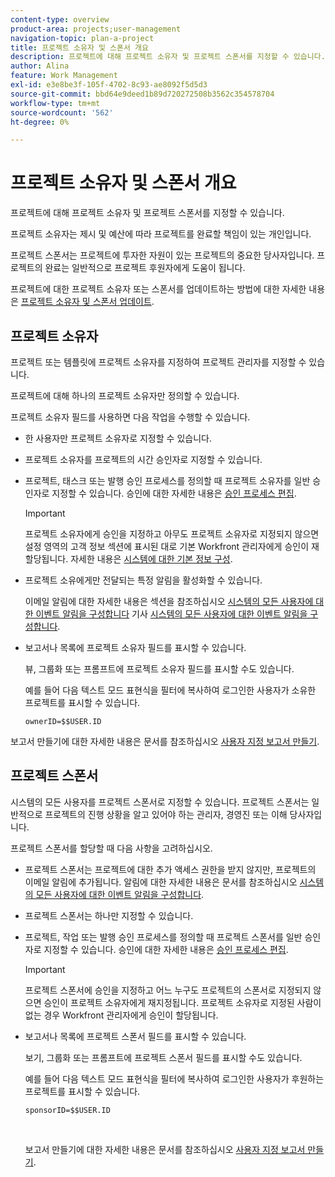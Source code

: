 ```yaml
---
content-type: overview
product-area: projects;user-management
navigation-topic: plan-a-project
title: 프로젝트 소유자 및 스폰서 개요
description: 프로젝트에 대해 프로젝트 소유자 및 프로젝트 스폰서를 지정할 수 있습니다.
author: Alina
feature: Work Management
exl-id: e3e8be3f-105f-4702-8c93-ae8092f5d5d3
source-git-commit: bbd64e9deed1b89d720272508b3562c354578704
workflow-type: tm+mt
source-wordcount: '562'
ht-degree: 0%

---
```


# 프로젝트 소유자 및 스폰서 개요

프로젝트에 대해 프로젝트 소유자 및 프로젝트 스폰서를 지정할 수 있습니다.

프로젝트 소유자는 제시 및 예산에 따라 프로젝트를 완료할 책임이 있는 개인입니다.

프로젝트 스폰서는 프로젝트에 투자한 자원이 있는 프로젝트의 중요한 당사자입니다. 프로젝트의 완료는 일반적으로 프로젝트 후원자에게 도움이 됩니다.

프로젝트에 대한 프로젝트 소유자 또는 스폰서를 업데이트하는 방법에 대한 자세한 내용은 [프로젝트 소유자 및 스폰서 업데이트](../../../manage-work/projects/planning-a-project/update-project-owners-and-sponsors.md).

## 프로젝트 소유자

프로젝트 또는 템플릿에 프로젝트 소유자를 지정하여 프로젝트 관리자를 지정할 수 있습니다.

프로젝트에 대해 하나의 프로젝트 소유자만 정의할 수 있습니다.

프로젝트 소유자 필드를 사용하면 다음 작업을 수행할 수 있습니다.

* 한 사용자만 프로젝트 소유자로 지정할 수 있습니다.
* 프로젝트 소유자를 프로젝트의 시간 승인자로 지정할 수 있습니다.
* 프로젝트, 태스크 또는 발행 승인 프로세스를 정의할 때 프로젝트 소유자를 일반 승인자로 지정할 수 있습니다. 승인에 대한 자세한 내용은 [승인 프로세스 편집](../../../administration-and-setup/customize-workfront/configure-approval-milestone-processes/edit-an-approval-process.md).

   >[!IMPORTANT]
   >
   >프로젝트 소유자에게 승인을 지정하고 아무도 프로젝트 소유자로 지정되지 않으면 설정 영역의 고객 정보 섹션에 표시된 대로 기본 Workfront 관리자에게 승인이 재할당됩니다. 자세한 내용은 [시스템에 대한 기본 정보 구성](../../../administration-and-setup/get-started-wf-administration/configure-basic-info.md).


* 프로젝트 소유에게만 전달되는 특정 알림을 활성화할 수 있습니다.

   이메일 알림에 대한 자세한 내용은 섹션을 참조하십시오 [시스템의 모든 사용자에 대한 이벤트 알림을 구성합니다](../../../administration-and-setup/manage-workfront/emails/configure-event-notifications-for-everyone-in-the-system.md#modify) 기사 [시스템의 모든 사용자에 대한 이벤트 알림을 구성합니다](../../../administration-and-setup/manage-workfront/emails/configure-event-notifications-for-everyone-in-the-system.md).

* 보고서나 목록에 프로젝트 소유자 필드를 표시할 수 있습니다.

   뷰, 그룹화 또는 프롬프트에 프로젝트 소유자 필드를 표시할 수도 있습니다.

   예를 들어 다음 텍스트 모드 표현식을 필터에 복사하여 로그인한 사용자가 소유한 프로젝트를 표시할 수 있습니다. 

   ```
   ownerID=$$USER.ID
   ```

보고서 만들기에 대한 자세한 내용은 문서를 참조하십시오 [사용자 지정 보고서 만들기](../../../reports-and-dashboards/reports/creating-and-managing-reports/create-custom-report.md).

<!--
<div data-mc-conditions="QuicksilverOrClassic.Draft mode">
<h2>Update the Project Owner of a project</h2>
<p>(NOTE:&nbsp;drafted and moved to its own article)</p>
<ol>
<li value="1">Go to the project you want to update.</li>
<li value="2"> Click <strong>Project Details</strong> in the left panel. </li>
<li value="3"> Click&nbsp;the <strong>Edit</strong> icon <img src="assets/qs-edit-icon.png"> in the upper-right corner of the Project&nbsp;Details area, then click&nbsp;<strong>Overview</strong>.  </li>
<li value="4"> <p>Specify the name of a user for the <strong>Project Owner</strong> field.</p> <p>Only active users can be specified as Project Owners.</p> </li>
<li value="5"> Click&nbsp;<strong>Save Changes</strong>. </li>
</ol>
</div>
-->

## 프로젝트 스폰서

시스템의 모든 사용자를 프로젝트 스폰서로 지정할 수 있습니다. 프로젝트 스폰서는 일반적으로 프로젝트의 진행 상황을 알고 있어야 하는 관리자, 경영진 또는 이해 당사자입니다.

프로젝트 스폰서를 할당할 때 다음 사항을 고려하십시오.

* 프로젝트 스폰서는 프로젝트에 대한 추가 액세스 권한을 받지 않지만, 프로젝트의 이메일 알림에 추가됩니다. 알림에 대한 자세한 내용은 문서를 참조하십시오 [시스템의 모든 사용자에 대한 이벤트 알림을 구성합니다](../../../administration-and-setup/manage-workfront/emails/configure-event-notifications-for-everyone-in-the-system.md).

* 프로젝트 스폰서는 하나만 지정할 수 있습니다.
* 프로젝트, 작업 또는 발행 승인 프로세스를 정의할 때 프로젝트 스폰서를 일반 승인자로 지정할 수 있습니다. 승인에 대한 자세한 내용은 [승인 프로세스 편집](../../../administration-and-setup/customize-workfront/configure-approval-milestone-processes/edit-an-approval-process.md).

   >[!IMPORTANT]
   >
   >프로젝트 스폰서에 승인을 지정하고 어느 누구도 프로젝트의 스폰서로 지정되지 않으면 승인이 프로젝트 소유자에게 재지정됩니다. 프로젝트 소유자로 지정된 사람이 없는 경우 Workfront 관리자에게 승인이 할당됩니다.

* 보고서나 목록에 프로젝트 스폰서 필드를 표시할 수 있습니다.

   보기, 그룹화 또는 프롬프트에 프로젝트 스폰서 필드를 표시할 수도 있습니다.

   예를 들어 다음 텍스트 모드 표현식을 필터에 복사하여 로그인한 사용자가 후원하는 프로젝트를 표시할 수 있습니다.

   ```
   sponsorID=$$USER.ID
   ```

    

   보고서 만들기에 대한 자세한 내용은 문서를 참조하십시오 [사용자 지정 보고서 만들기](../../../reports-and-dashboards/reports/creating-and-managing-reports/create-custom-report.md).

<!--
<div data-mc-conditions="QuicksilverOrClassic.Draft mode">
<h2>Update the Project Sponsor of a project </h2>
<p>(NOTE: drafted and moved to its own article) </p>
<ol>
<li value="1">Go to the Project you want to update.</li>
<li value="2"> Click <strong>Project Details</strong> in the left panel. </li>
<li value="3"> Click&nbsp;the <strong>Edit</strong> icon <img src="assets/qs-edit-icon.png"> in the upper-right corner of the Project&nbsp;Details area, then click&nbsp;<strong>Overview</strong>.  </li>
<li value="4"> <p>Specify the name of a user for the <strong>Project Sponsor</strong> field.</p> <p>Only active users can be specified as Project Sponsors.</p> </li>
<li value="5"> Click&nbsp;<strong>Save Changes</strong>. </li>
</ol>
</div>
-->

